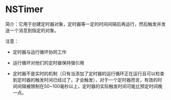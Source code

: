 # NSTimer

简介：它用于创建定时器对象，定时器等一定的时间间隔后再运行，然后触发并发送一个消息到指定的对象。

注意：

* 定时器与运行循环协同工作

* 运行循环对他们的定时器保持强引用

* 定时器不是实时的机制（只有当添加了定时器的运行循环正在运行且可以检查到定时器的触发时间已经过了，才会触发），对于一个定时器而言，有效的时间间隔被限制在50~100毫秒以上，定时器的实际触发时间可能比预定时间晚一点。